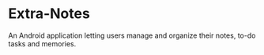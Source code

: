 # Extra-Notes
An Android application letting users manage and organize their notes, to-do tasks and memories.
